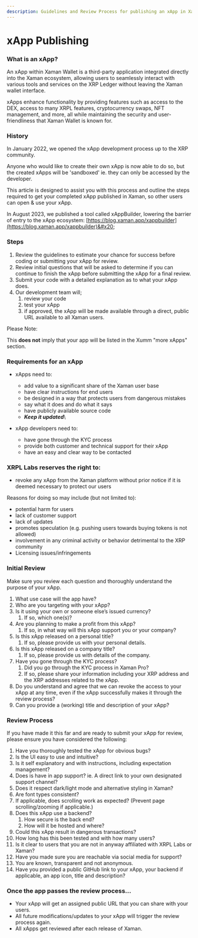 ```yaml
---
description: Guidelines and Review Process for publishing an xApp in Xaman
---
```


# xApp Publishing

### **What is an xApp?**

An xApp within Xaman Wallet is a third-party application integrated directly into the Xaman ecosystem, allowing users to seamlessly interact with various tools and services on the XRP Ledger without leaving the Xaman wallet interface.&#x20;

xApps enhance functionality by providing features such as access to the DEX, access to many XRPL features, cryptocurrency swaps, NFT management, and more, all while maintaining the security and user-friendliness that Xaman Wallet is known for.

### **History**

In January 2022, we opened the xApp development process up to the XRP community.

Anyone who would like to create their own xApp is now able to do so, but the created xApps will be 'sandboxed' ie. they can only be accessed by the developer.

This article is designed to assist you with this process and outline the steps required to get your completed xApp published in Xaman, so other users can open & use your xApp.

In August 2023, we published a tool called xAppBuilder, lowering the barrier of entry to the xApp ecosystem: [https://blog.xaman.app/xappbuilder](https://blog.xaman.app/xappbuilder)&#x20;

### **Steps**

1. Review the guidelines to estimate your chance for success before coding or submitting your xApp for review.
2. Review initial questions that will be asked to determine if you can continue to finish the xApp before submitting the xApp for a final review.
3. Submit your code with a detailed explanation as to what your xApp does.
4. Our development team will;
   1. review your code
   2. test your xApp
   3. if approved, the xApp will be made available through a direct, public URL available to all Xaman users.

Please Note:

This **does not** imply that your app will be listed in the Xumm "more xApps" section.

### **Requirements for an xApp**

* xApps need to:
  * add value to a significant share of the Xaman user base
  * have clear instructions for end users
  * be designed in a way that protects users from dangerous mistakes
  * say what it does and do what it says
  * have publicly available source code&#x20;
  * _**Keep it updated**_\

* xApp developers need to:
  * have gone through the KYC process
  * provide both customer and technical support for their xApp
  * have an easy and clear way to be contacted

### **XRPL Labs reserves the right to:**

* revoke any xApp from the Xaman platform without prior notice if it is deemed necessary to protect our users

Reasons for doing so may include (but not limited to):

* potential harm for users
* lack of customer support
* lack of updates
* promotes speculation (e.g. pushing users towards buying tokens is not allowed)
* involvement in any criminal activity or behavior detrimental to the XRP community
* Licensing issues/infringements

### I**nitial Review**

Make sure you review each question and thoroughly understand the purpose of your xApp.

1. What use case will the app have?
2. Who are you targeting with your xApp?
3. Is it using your own or someone else’s issued currency?
   1. If so, which one(s)?
4. Are you planning to make a profit from this xApp?
   1. If so, in what way will this xApp support you or your company?
5. Is this xApp released on a personal title?
   1. If so, please provide us with your personal details.
6. Is this xApp released on a company title?
   1. If so, please provide us with details of the company.
7. Have you gone through the KYC process?
   1. Did you go through the KYC process in Xaman Pro?
   2. If so, please share your information including your XRP address and the XRP addresses related to the xApp.
8. Do you understand and agree that we can revoke the access to your xApp at any time, even if the xApp successfully makes it through the review process?
9. Can you provide a (working) title and description of your xApp?

### **Review Process**

If you have made it this far and are ready to submit your xApp for review, please ensure you have considered the following:

1. Have you thoroughly tested the xApp for obvious bugs?
2. Is the UI easy to use and intuitive?
3. Is it self explanatory and with instructions, including expectation management?
4. Does is have in app support? ie. A direct link to your own designated support channel?
5. Does it respect dark/light mode and alternative styling in Xaman?
6. Are font types consistent?
7. If applicable, does scrolling work as expected? (Prevent page scrolling/zooming if applicable.)
8. Does this xApp use a backend?
   1. How secure is the back end?
   2. How will it be hosted and where?
9. Could this xApp result in dangerous transactions?
10. How long has this been tested and with how many users?
11. Is it clear to users that you are not in anyway affiliated with XRPL Labs or Xaman?
12. Have you made sure you are reachable via social media for support?
13. You are known, transparent and not anonymous.
14. Have you provided a public GitHub link to your xApp, your backend if applicable, an app icon, title and description?

### **Once the app passes the review process...**

* Your xApp will get an assigned public URL that you can share with your users.
* All future modifications/updates to your xApp will trigger the review process again.
* All xApps get reviewed after each release of Xaman.
